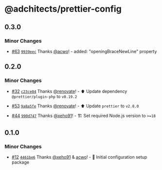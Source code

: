 # @adchitects/prettier-config<!-- markdownlint-disable line-length list-marker-space no-duplicate-header ul-style ul-indent no-bare-urls -->

## 0.3.0

### Minor Changes

-   [#63](https://github.com/Adchitects/configs/pull/63) [`9939eec`](https://github.com/Adchitects/configs/commit/9939eece8a654367920d989ff03606720627ba15) Thanks [@acwo](https://github.com/acwo)! - added: "openingBraceNewLine" property

## 0.2.0

### Minor Changes

-   [#32](https://github.com/Adchitects/configs/pull/32) [`c23ce04`](https://github.com/Adchitects/configs/commit/c23ce04d52da5d50ca8a71f914374d12eb316509) Thanks [@renovate](https://github.com/apps/renovate)! - ⬆️ Update dependency `@prettier/plugin-php` to `v0.19.2`

-   [#53](https://github.com/Adchitects/configs/pull/53) [`9a8a5fe`](https://github.com/Adchitects/configs/commit/9a8a5feccd515cf334154be1c5a4a51d525a7fcd) Thanks [@renovate](https://github.com/apps/renovate)! - ⬆️ Update `prettier` to `v2.8.0`

-   [#44](https://github.com/Adchitects/configs/pull/44) [`990d747`](https://github.com/Adchitects/configs/commit/990d747533b68310adf7206a551ca14faf5a874f) Thanks [@xeho91](https://github.com/xeho91)! - 🏗️ Set required Node.js version to `>=18`

## 0.1.0

### Minor Changes

-   [#12](https://github.com/Adchitects/configs/pull/12) [`4461be6`](https://github.com/Adchitects/configs/commit/4461be6ae10db82835b8448b406fc4d23aaf038a) Thanks [@xeho91](https://github.com/xeho91) & [acwo](https://github.com/acwo)! - 🎉 Initial configuration setup package
